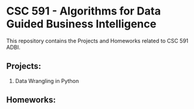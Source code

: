# CSC 591 - Algorithms for Data Guided Business Intelligence

This repository contains the Projects and Homeworks related to CSC 591 ADBI.

## Projects:
1.  Data Wrangling in Python

## Homeworks:
